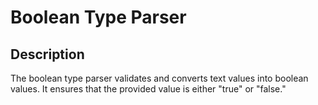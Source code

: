 # Boolean Type Parser

## Description

The boolean type parser validates and converts text values into boolean values.
It ensures that the provided value is either "true" or "false."
